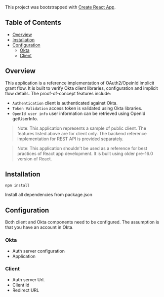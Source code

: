 This project was bootstrapped with [Create React App](https://github.com/facebookincubator/create-react-app).

## Table of Contents

- [Overview](#overview)
- [Installation](#installation)
- [Configuration](#configuration)
  - [Okta](#okta)
  - [Client](#client)

## Overview

This application is a reference implementation of OAuth2/OpeinId implicit grant flow. It is built to verify Okta client libraries, configuration and implicit flow details. 
The proof-of-concept features include:

* `Authentication` client is authenticated against Okta.
* `Token Validation` access token is validated using Okta libraries.
* `OpenId user info` user information can be retrieved using OpenId getUserInfo.

>Note: This application represents a sample of public client. The features listed above are for client only. The backend reference implementation for REST API is provided separately.

>Note: This application shouldn't be used as a reference for best practices of React app development. It is built using older pre-16.0 version of React.

## Installation

`npm install`

Install all dependencies from package.json

## Configuration

Both client and Okta components need to be configured. The assumption is that you have an account in Okta.

### Okta

* Auth server configuration
* Application

### Client

* Auth server Url.
* Client Id
* Redirect URL

